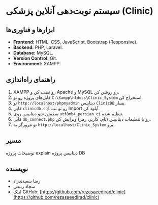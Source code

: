 # سیستم نوبت‌دهی آنلاین پزشکی (Clinic)

## ابزارها و فناوری‌ها
- **Frontend:** HTML, CSS, JavaScript, Bootstrap (Responsive).
- **Backend:** PHP, Laravel.
- **Database:** MySQL.
- **Version Control:** Git.
- **Environment:** XAMPP.

## راهنمای راه‌اندازی
1. XAMPP رو نصب کن و Apache و MySQL رو روشن کن.
2. فایل‌های پروژه رو تو `C:\Xampp\htdocs\Clinic_System` استخراج کن.
3. تو `http://localhost/phpmyadmin` دیتابیس `ClinicDB` بساز.
4. فایل `clinicdb.sql` رو تو تب Import آپلود کن.
5. مطمئن شو دیتابیس روی `utf8mb4_persian_ci` تنظیم شده.
6. فایل `db_connect.php` رو با تنظیمات دیتابیس (نام، کاربر، رمز) ویرایش کن.
7. تو مرورگر به `http://localhost/Clinic_System` برو.


## مسیر
توضیحات پروژه explain
دیتابیس پروژه DB


## نویسنده
- رضا سعیدی‌راد  
- سجاد ربیعی
- لینک GitHub: [https://github.com/rezasaeedirad/clinic](https://github.com/rezasaeedirad/clinic)